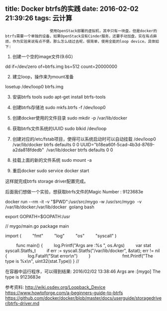 title: Docker btrfs的实践
date: 2016-02-02 21:39:26
tags: 云计算
---


						使用OpenStack部署的虚拟机，其中只有一块盘，但是docker的btrfs需要一个单独的设备，如果OpenStack没有Cinder服务，还要手动加盘，实在有点麻烦，作为实验来说有点不便。那么怎么绕过去呢，很简单，使用全能的loop device，具体如下:

1. 创建一个空的image文件(9.6G）

dd if=/dev/zero of=btrfs.img bs=512 count=20000000

2. 建立loop，操作来为mount准备

losetup /dev/loop0 btrfs.img

3. 安装btrfs tools
sudo apt-get install btrfs-tools

4. 创建btrfs存储池
sudo mkfs.btrfs -f /dev/loop0

5. 创建docker使用的文件目录
sudo mkdir -p /var/lib/docker

6. 获取btrfs文件系统的UUID
sudo blkid /dev/loop

7. 创建对应的/etc/fstab项目，使得可以系统启动时可以自动挂载 
/dev/loop0 /var/lib/docker btrfs defaults 0 0
UUID="b18ea60f-5cad-4b3d-8769-a2da818fdedb"  /var/lib/docker btrfs defaults 0 0

8. 挂载上面的新的文件系统
sudo mount -a

9. 重启docker
sudo service docker start

这样就完成btrfs storage driver配置完成。

后面我们想做一个实验，想获取btrfs文件的Magic Number : 9123683e

docker run --rm -it -v "$PWD":/usr/src/mygo -w /usr/src/mygo  -v /var/lib/docker:/var/lib/docker  golang bash

export GOPATH=$GOPATH:/usr

// mygo/main.go
package main

import (
        "fmt"
        "log"
        "os"
        "syscall"
)

        
func main() {
        log.Printf("Args are :%s ", os.Args)
        var stat syscall.Statfs_t
        if err := syscall.Statfs("/var/lib/docker", &stat); err != nil {
                log.Fatalf("Stat error\n")
        }
                
        fmt.Printf("The type is %x\n", uint32(stat.Type))
} 
//

在容器中运行程序，可以得到结果:
2016/02/02 13:38:46 Args are :[mygo] 
The type is 9123683e

参考资料:
http://wiki.osdev.org/Loopback_Device
https://www.howtoforge.com/a-beginners-guide-to-btrfs
https://github.com/docker/docker/blob/master/docs/userguide/storagedriver/btrfs-driver.md                                   